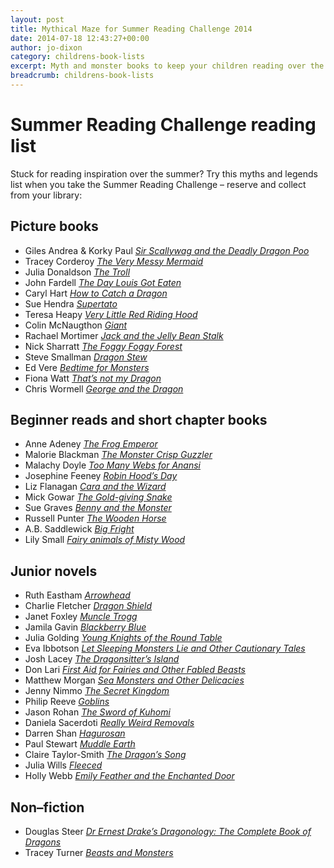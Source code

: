 ```yaml
---
layout: post
title: Mythical Maze for Summer Reading Challenge 2014
date: 2014-07-18 12:43:27+00:00
author: jo-dixon
category: childrens-book-lists
excerpt: Myth and monster books to keep your children reading over the summer. Ideal for the Summer Reading Challenge.
breadcrumb: childrens-book-lists
---
```

# Summer Reading Challenge reading list

Stuck for reading inspiration over the summer? Try this myths and legends list when you take the Summer Reading Challenge &#8211; reserve and collect from your library:

## Picture books

  * Giles Andrea & Korky Paul <cite><a href="http://suffolk.spydus.co.uk/cgi-bin/spydus.exe/ENQ/OPAC/BIBENQ/38695010?QRY=CTIBIB%3C%20IRN%2837212010%29&QRYTEXT=Sir%20Scallywag%20and%20the%20deadly%20dragon%20poo">Sir Scallywag and the Deadly Dragon Poo</a></cite>
  * Tracey Corderoy <cite><a href="http://suffolk.spydus.co.uk/cgi-bin/spydus.exe/ENQ/OPAC/BIBENQ/38697605?QRY=CTIBIB%3C%20IRN%2835744479%29&QRYTEXT=The%20Very%20Messy%20Mermaid">The Very Messy Mermaid</a></cite>
  * Julia Donaldson <cite><a href="http://suffolk.spydus.co.uk/cgi-bin/spydus.exe/ENQ/OPAC/BIBENQ/38697985?QRY=CTIBIB%3C%20IRN%28602932%29&QRYTEXT=The%20troll">The Troll</a></cite>
  * John Fardell <cite><a href="http://suffolk.spydus.co.uk/cgi-bin/spydus.exe/ENQ/OPAC/BIBENQ/38698553?QRY=CTIBIB%3C%20IRN%281461729%29&QRYTEXT=The%20day%20Louis%20got%20eaten">The Day Louis Got Eaten</a></cite>
  * Caryl Hart <cite><a href="http://suffolk.spydus.co.uk/cgi-bin/spydus.exe/ENQ/OPAC/BIBENQ/38700666?QRY=CTIBIB%3C%20IRN%2838358320%29&QRYTEXT=How%20To%20Catch%20a%20Dragon">How to Catch a Dragon</a></cite>
  * Sue Hendra <cite><a href="http://suffolk.spydus.co.uk/cgi-bin/spydus.exe/ENQ/OPAC/BIBENQ/38701254?QRY=CTIBIB%3C%20IRN%2837214056%29&QRYTEXT=Supertato">Supertato</a></cite>
  * Teresa Heapy <cite><a href="http://suffolk.spydus.co.uk/cgi-bin/spydus.exe/ENQ/OPAC/BIBENQ/38701676?QRY=CTIBIB%3C%20IRN%2825771433%29&QRYTEXT=Very%20Little%20Red%20Riding%20Hood">Very Little Red Riding Hood</a></cite>
  * Colin McNaugthon <cite><a href="http://suffolk.spydus.co.uk/cgi-bin/spydus.exe/ENQ/OPAC/BIBENQ/38702051?QRY=CTIBIB%3C%20IRN%28539198%29&QRYTEXT=Giant">Giant</a></cite>
  * Rachael Mortimer <cite><a href="http://suffolk.spydus.co.uk/cgi-bin/spydus.exe/ENQ/OPAC/BIBENQ/38702464?QRY=CTIBIB%3C%20IRN%2837445585%29&QRYTEXT=Jack%20and%20the%20Jelly%20Bean%20Stalk">Jack and the Jelly Bean Stalk</a></cite>
  * Nick Sharratt <cite><a href="http://suffolk.spydus.co.uk/cgi-bin/spydus.exe/ENQ/OPAC/BIBENQ/38703332?QRY=CTIBIB%3C%20IRN%28883641%29&QRYTEXT=The%20foggy,%20foggy%20forest">The Foggy Foggy Forest</a></cite>
  * Steve Smallman <cite><a href="http://suffolk.spydus.co.uk/cgi-bin/spydus.exe/ENQ/OPAC/BIBENQ/38703758?QRY=CTIBIB%3C%20IRN%281423062%29&QRYTEXT=Dragon%20stew">Dragon Stew</a></cite>
  * Ed Vere <cite><a href="http://suffolk.spydus.co.uk/cgi-bin/spydus.exe/ENQ/OPAC/BIBENQ/38704226?QRY=CTIBIB%3C%20IRN%28183885%29&QRYTEXT=Bedtime%20for%20monsters!">Bedtime for Monsters</a></cite>
  * Fiona Watt <cite><a href="http://suffolk.spydus.co.uk/cgi-bin/spydus.exe/ENQ/OPAC/BIBENQ/38704748?QRY=CTIBIB%3C%20IRN%28785904%29&QRYTEXT=That%27s%20not%20my%20dragon">That&#8217;s not my Dragon</a></cite>
  * Chris Wormell <cite><a href="http://suffolk.spydus.co.uk/cgi-bin/spydus.exe/ENQ/OPAC/BIBENQ/38705436?QRY=CTIBIB%3C%20IRN%28291966%29&QRYTEXT=George%20and%20the%20dragon">George and the Dragon</a></cite>

## Beginner reads and short chapter books

  * Anne Adeney <cite><a href="http://suffolk.spydus.co.uk/cgi-bin/spydus.exe/ENQ/OPAC/BIBENQ/38706909?QRY=CTIBIB%3C%20IRN%28304088%29&QRYTEXT=The%20frog%20emperor%20:%20a%20Chinese%20tale">The Frog Emperor</a></cite>
  * Malorie Blackman <cite><a href="http://suffolk.spydus.co.uk/cgi-bin/spydus.exe/ENQ/OPAC/BIBENQ/38710740?QRY=CTIBIB%3C%20IRN%28268905%29&QRYTEXT=The%20monster%20crisp-guzzler">The Monster Crisp Guzzler</a></cite>
  * Malachy Doyle <cite><a href="http://suffolk.spydus.co.uk/cgi-bin/spydus.exe/ENQ/OPAC/BIBENQ/38711470?QRY=CTIBIB%3C%20IRN%28305252%29&QRYTEXT=Too%20many%20webs%20for%20Anansi%20:%20an%20African-Caribbean%20tale">Too Many Webs for Anansi</a></cite>
  * Josephine Feeney <cite><a href="http://suffolk.spydus.co.uk/cgi-bin/spydus.exe/ENQ/OPAC/BIBENQ/38712240?QRY=CTIBIB%3C%20IRN%28884143%29&QRYTEXT=Robin%20Hood%27s%20day">Robin Hood&#8217;s Day</a></cite>
  * Liz Flanagan <cite><a href="http://suffolk.spydus.co.uk/cgi-bin/spydus.exe/ENQ/OPAC/BIBENQ/38714989?QRY=CTIBIB%3C%20IRN%2825298553%29&QRYTEXT=Cara%20and%20the%20wizard%20:%20a%20story%20from%20Ireland">Cara and the Wizard</a></cite>
  * Mick Gowar <cite><a href="http://suffolk.spydus.co.uk/cgi-bin/spydus.exe/ENQ/OPAC/BIBENQ/38715285?QRY=CTIBIB%3C%20IRN%28304094%29&QRYTEXT=The%20gold-giving%20snake">The Gold-giving Snake</a></cite>
  * Sue Graves <cite><a href="http://suffolk.spydus.co.uk/cgi-bin/spydus.exe/ENQ/OPAC/BIBENQ/38715764?QRY=CTIBIB%3C%20IRN%28293723%29&QRYTEXT=Benny%20and%20the%20monster">Benny and the Monster</a></cite>
  * Russell Punter <cite><a href="http://suffolk.spydus.co.uk/cgi-bin/spydus.exe/ENQ/OPAC/BIBENQ/38718512?QRY=CTIBIB%3C%20IRN%28322366%29&QRYTEXT=The%20wooden%20horse">The Wooden Horse</a></cite>
  * A.B. Saddlewick <cite><a href="http://suffolk.spydus.co.uk/cgi-bin/spydus.exe/ENQ/OPAC/BIBENQ/38719005?QRY=CTIBIB%3C%20IRN%2816839981%29&QRYTEXT=Big%20fright">Big Fright</a></cite>
  * Lily Small <cite><a href="http://suffolk.spydus.co.uk/cgi-bin/spydus.exe/ENQ/OPAC/BIBENQ/38719379?QRY=CTIBIB%3C%20IRN%2838544539%29&QRYTEXT=Katie%20the%20Kitten">Fairy animals of Misty Wood</a></cite>

## Junior novels

  * Ruth Eastham <cite><a href="http://suffolk.spydus.co.uk/cgi-bin/spydus.exe/ENQ/OPAC/BIBENQ/38720047?QRY=CTIBIB%3C%20IRN%28931077%29&QRYTEXT=Arrowhead">Arrowhead</a></cite>
  * Charlie Fletcher <cite><a href="http://suffolk.spydus.co.uk/cgi-bin/spydus.exe/ENQ/OPAC/BIBENQ/38720735?QRY=CTIBIB%3C%20IRN%2835038888%29&QRYTEXT=Dragon%20shield">Dragon Shield</a></cite>
  * Janet Foxley <cite><a href="http://suffolk.spydus.co.uk/cgi-bin/spydus.exe/ENQ/OPAC/BIBENQ/38721082?QRY=CTIBIB%3C%20IRN%28997163%29&QRYTEXT=Muncle%20Trogg%20:%20the%20smallest%20giant%20in%20the%20world">Muncle Trogg</a></cite>
  * Jamila Gavin <cite><a href="http://suffolk.spydus.co.uk/cgi-bin/spydus.exe/ENQ/OPAC/BIBENQ/38722196?QRY=CTIBIB%3C%20IRN%2823533494%29&QRYTEXT=Blackberry%20Blue%20and%20other%20fairy%20tales">Blackberry Blue</a></cite>
  * Julia Golding <cite><a href="http://suffolk.spydus.co.uk/cgi-bin/spydus.exe/ENQ/OPAC/BIBENQ/38727984?QRY=CTIBIB%3C%20IRN%2818767070%29&QRYTEXT=Young%20knights%20of%20the%20Round%20Table">Young Knights of the Round Table</a></cite>
  * Eva Ibbotson <cite><a href="http://suffolk.spydus.co.uk/cgi-bin/spydus.exe/ENQ/OPAC/BIBENQ/38728597?QRY=CTIBIB%3C%20IRN%281572597%29&QRYTEXT=Let%20sleeping%20sea-monsters%20lie%20and%20other%20cautionary%20tales">Let Sleeping Monsters Lie and Other Cautionary Tales</a></cite>
  * Josh Lacey <cite><a href="http://suffolk.spydus.co.uk/cgi-bin/spydus.exe/ENQ/OPAC/BIBENQ/38729620?QRY=CTIBIB%3C%20IRN%2834297968%29&QRYTEXT=The%20dragonsitter%27s%20island">The Dragonsitter&#8217;s Island</a></cite>
  * Don Lari <cite><a href="http://suffolk.spydus.co.uk/cgi-bin/spydus.exe/ENQ/OPAC/BIBENQ/38730073?QRY=CTIBIB%3C%20IRN%2838358323%29&QRYTEXT=First%20Aid%20for%20Fairies%20and%20Other%20Fabled%20Beasts">First Aid for Fairies and Other Fabled Beasts</a></cite>
  * Matthew Morgan <cite><a href="http://suffolk.spydus.co.uk/cgi-bin/spydus.exe/ENQ/OPAC/BIBENQ/38731834?QRY=CTIBIB%3C%20IRN%289301034%29&QRYTEXT=Sea%20monsters%20and%20other%20delicacies.%20%5BPaperback%5D">Sea Monsters and Other Delicacies</a></cite>
  * Jenny Nimmo <cite><a href="http://suffolk.spydus.co.uk/cgi-bin/spydus.exe/ENQ/OPAC/BIBENQ/38743116?QRY=CTIBIB%3C%20IRN%281019024%29&QRYTEXT=Secret%20Kingdom">The Secret Kingdom</a></cite>
  * Philip Reeve <cite><a href="http://suffolk.spydus.co.uk/cgi-bin/spydus.exe/ENQ/OPAC/BIBENQ/38772320?QRY=CTIBIB%3C%20IRN%28912346%29&QRYTEXT=Goblins">Goblins</a></cite>
  * Jason Rohan <cite><a href="http://suffolk.spydus.co.uk/cgi-bin/spydus.exe/ENQ/OPAC/BIBENQ/38772785?QRY=CTIBIB%3C%20IRN%2835978670%29&QRYTEXT=The%20Sword%20of%20Kuromori">The Sword of Kuhomi</a></cite>
  * Daniela Sacerdoti <cite><a href="http://suffolk.spydus.co.uk/cgi-bin/spydus.exe/ENQ/OPAC/BIBENQ/38774069?QRY=CTIBIB%3C%20IRN%2814732393%29&QRYTEXT=Really%20Weird%20Removals.com">Really Weird Removals</a></cite>
  * Darren Shan <cite><a href="http://suffolk.spydus.co.uk/cgi-bin/spydus.exe/ENQ/OPAC/BIBENQ/38774417?QRY=CTIBIB%3C%20IRN%2819967085%29&QRYTEXT=Hagurosan">Hagurosan</a></cite>
  * Paul Stewart <cite><a href="http://suffolk.spydus.co.uk/cgi-bin/spydus.exe/ENQ/OPAC/BIBENQ/38774783?QRY=CTIBIB%3C%20IRN%28481356%29&QRYTEXT=Muddle%20earth">Muddle Earth</a></cite>
  * Claire Taylor-Smith <cite><a href="http://suffolk.spydus.co.uk/cgi-bin/spydus.exe/ENQ/OPAC/BIBENQ/38775335?QRY=CTIBIB%3C%20IRN%2836823145%29&QRYTEXT=The%20dragon%27s%20song">The Dragon&#8217;s Song</a></cite>
  * Julia Wills <cite><a href="http://suffolk.spydus.co.uk/cgi-bin/spydus.exe/ENQ/OPAC/BIBENQ/38775791?QRY=CTIBIB%3C%20IRN%2831744027%29&QRYTEXT=Fleeced!">Fleeced</a></cite>
  * Holly Webb <cite><a href="http://suffolk.spydus.co.uk/cgi-bin/spydus.exe/ENQ/OPAC/BIBENQ/38776119?QRY=CTIBIB%3C%20IRN%2823532176%29&QRYTEXT=Emily%20Feather%20and%20the%20enchanted%20door">Emily Feather and the Enchanted Door</a></cite>

## Non–fiction

  * Douglas Steer <cite><a href="http://suffolk.spydus.co.uk/cgi-bin/spydus.exe/ENQ/OPAC/BIBENQ/38782370?QRY=CTIBIB%3C%20IRN%289556154%29&QRYTEXT=Dr.%20Ernest%20Drake%27s%20dragonology%20:%20the%20complete%20book%20of%20dragons">Dr Ernest Drake&#8217;s Dragonology: The Complete Book of Dragons</a></cite>
  * Tracey Turner <cite><a href="http://suffolk.spydus.co.uk/cgi-bin/spydus.exe/ENQ/OPAC/BIBENQ/38783122?QRY=CTIBIB%3C%20IRN%28511077%29&QRYTEXT=Beasts%20and%20monsters">Beasts and Monsters</a></cite>
